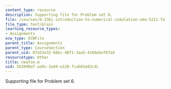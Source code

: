 ```yaml
---
content_type: resource
description: Supporting file for Problem set 6.
file: /courses/6-336j-introduction-to-numerical-simulation-sma-5211-fall-2003/5b2090afaa9c3ad4e128fcab01e83cdc_newton.m
file_type: text/plain
learning_resource_types:
- Assignments
ocw_type: OCWFile
parent_title: Assignments
parent_type: CourseSection
parent_uid: 07a53e32-68bc-d0f1-3aa5-4168ebe767ad
resourcetype: Other
title: newton.m
uid: 5b2090af-aa9c-3ad4-e128-fcab01e83cdc
---
```

Supporting file for Problem set 6.

